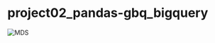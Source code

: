# project02_pandas-gbq_bigquery
![MDS](https://github.com/dbtrick/project02_pandas-gbq_bigquery/assets/172040645/87b2f779-13c9-408a-81cf-202bfd5aee3b)
